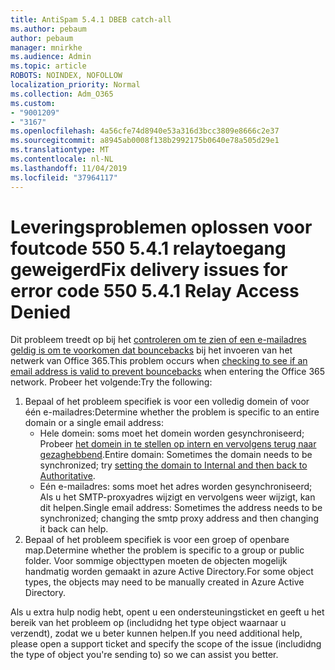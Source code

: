 ```yaml
---
title: AntiSpam 5.4.1 DBEB catch-all
ms.author: pebaum
author: pebaum
manager: mnirkhe
ms.audience: Admin
ms.topic: article
ROBOTS: NOINDEX, NOFOLLOW
localization_priority: Normal
ms.collection: Adm_O365
ms.custom:
- "9001209"
- "3167"
ms.openlocfilehash: 4a56cfe74d8940e53a316d3bcc3809e8666c2e37
ms.sourcegitcommit: a8945ab0008f138b2992175b0640e78a505d29e1
ms.translationtype: MT
ms.contentlocale: nl-NL
ms.lasthandoff: 11/04/2019
ms.locfileid: "37964117"
---
```

# <a name="fix-delivery-issues-for-error-code-550-541-relay-access-denied"></a><span data-ttu-id="c5bb1-102">Leveringsproblemen oplossen voor foutcode 550 5.4.1 relaytoegang geweigerd</span><span class="sxs-lookup"><span data-stu-id="c5bb1-102">Fix delivery issues for error code 550 5.4.1 Relay Access Denied</span></span>

<span data-ttu-id="c5bb1-103">Dit probleem treedt op bij het [controleren om te zien of een e-mailadres geldig is om te voorkomen dat bouncebacks](https://docs.microsoft.com/exchange/mail-flow-best-practices/use-directory-based-edge-blocking) bij het invoeren van het netwerk van Office 365.</span><span class="sxs-lookup"><span data-stu-id="c5bb1-103">This problem occurs when [checking to see if an email address is valid to prevent bouncebacks](https://docs.microsoft.com/exchange/mail-flow-best-practices/use-directory-based-edge-blocking) when entering the Office 365 network.</span></span> <span data-ttu-id="c5bb1-104">Probeer het volgende:</span><span class="sxs-lookup"><span data-stu-id="c5bb1-104">Try the following:</span></span>

1. <span data-ttu-id="c5bb1-105">Bepaal of het probleem specifiek is voor een volledig domein of voor één e-mailadres:</span><span class="sxs-lookup"><span data-stu-id="c5bb1-105">Determine whether the problem is specific to an entire domain or a single email address:</span></span>
    - <span data-ttu-id="c5bb1-106">Hele domein: soms moet het domein worden gesynchroniseerd; Probeer [het domein in te stellen op intern en vervolgens terug naar gezaghebbend](https://docs.microsoft.com/exchange/mail-flow-best-practices/manage-accepted-domains/manage-accepted-domains).</span><span class="sxs-lookup"><span data-stu-id="c5bb1-106">Entire domain: Sometimes the domain needs to be synchronized; try [setting the domain to Internal and then back to Authoritative](https://docs.microsoft.com/exchange/mail-flow-best-practices/manage-accepted-domains/manage-accepted-domains).</span></span>
     - <span data-ttu-id="c5bb1-107">Eén e-mailadres: soms moet het adres worden gesynchroniseerd; Als u het SMTP-proxyadres wijzigt en vervolgens weer wijzigt, kan dit helpen.</span><span class="sxs-lookup"><span data-stu-id="c5bb1-107">Single email address: Sometimes the address needs to be synchronized; changing the smtp proxy address and then changing it back can help.</span></span>
2. <span data-ttu-id="c5bb1-108">Bepaal of het probleem specifiek is voor een groep of openbare map.</span><span class="sxs-lookup"><span data-stu-id="c5bb1-108">Determine whether the problem is specific to a group or public folder.</span></span> <span data-ttu-id="c5bb1-109">Voor sommige objecttypen moeten de objecten mogelijk handmatig worden gemaakt in azure Active Directory.</span><span class="sxs-lookup"><span data-stu-id="c5bb1-109">For some object types, the objects may need to be manually created in Azure Active Directory.</span></span>

<span data-ttu-id="c5bb1-110">Als u extra hulp nodig hebt, opent u een ondersteuningsticket en geeft u het bereik van het probleem op (includidng het type object waarnaar u verzendt), zodat we u beter kunnen helpen.</span><span class="sxs-lookup"><span data-stu-id="c5bb1-110">If you need additional help, please open a support ticket and specify the scope of the issue (includidng the type of object you're sending to) so we can assist you better.</span></span>